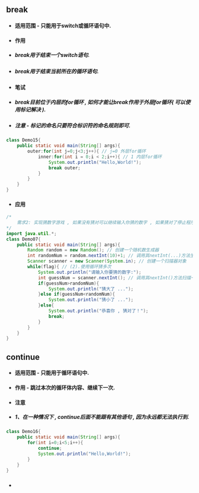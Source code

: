 ## break

* #### 适用范围 - 只能用于switch或循环语句中.
* #### 作用
* ##### break用于结束一个switch语句.
* ##### break用于结束当前所在的循环语句.
* #### 笔试
* ##### break目前位于内层的for循环 , 如何才能让break作用于外层for循环\( 可以使用标记解决 \).
* ##### 注意 - 标记的命名只要符合标识符的命名规则即可.

```java
class Demo15{
    public static void main(String[] args){
        outer:for(int j=0;j<3;j++){ // j=0 外层for循环
            inner:for(int i = 0;i < 2;i++){ // 1 内层for循环
                System.out.println("Hello,World!");
                break outer;
            }
        }
    }
}
```

* #### 应用

```java
/*
    需求2: 实现猜数字游戏 , 如果没有猜对可以继续输入你猜的数字 , 如果猜对了停止程序
*/
import java.util.*;
class Demo07{
    public static void main(String[] args){
        Random random = new Random(); // 创建一个随机数生成器
        int randomNum = random.nextInt(10)+1; // 调用其nextInt(...)方法生成一个随机数(1~10)
        Scanner scanner = new Scanner(System.in); // 创建一个扫描器对象
        while(flag){ // (2).使用循环猜多次
            System.out.println("请输入你要猜的数字:");
            int guessNum = scanner.nextInt(); // 调用其nextInt()方法扫描一个数字
            if(guessNum>randomNum){
                System.out.println("猜大了 ...");
            }else if(guessNum<randomNum){
                System.out.println("猜小了 ...");
            }else{
                System.out.println("恭喜你 , 猜对了！");
                break;
            }    
        }
    }
}
```

## continue

* #### 适用范围 - 只能用于循环语句中.
* #### 作用 - 跳过本次的循环体内容、继续下一次.
* #### 注意
* ##### 1、在一种情况下 , continue后面不能跟有其他语句 , 因为永远都无法执行到.

```java
class Demo16{
	public static void main(String[] args){
		for(int i=0;i<5;i++){
			continue;
			System.out.println("Hello,World!");
		}
	}
}
```

* ##### 



